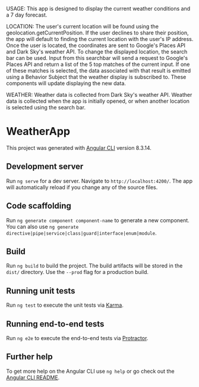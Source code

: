 USAGE:
This app is designed to display the current weather conditions and a 7 day forecast.

LOCATION:
The user's current location will be found using the 
geolocation.getCurrentPosition. If the user declines to share their position, the app will default to finding the current location with the user's IP address. Once the user is located, the coordinates are sent to Google's Places API and Dark Sky's weather API.
To change the displayed location, the search bar can be used. Input from this searchbar will send a request to Google's Places API and return a list of the 5 top matches of the current input. If one of these matches is selected, the data associated with that result is emitted using a Behavior Subject that the weather display is subscribed to. These components will update displaying the new data.

WEATHER:
Weather data is collected from Dark Sky's weather API. Weather data is collected when the app is initially opened, or when another location is selected using the search bar.

# WeatherApp

This project was generated with [Angular CLI](https://github.com/angular/angular-cli) version 8.3.14.

## Development server

Run `ng serve` for a dev server. Navigate to `http://localhost:4200/`. The app will automatically reload if you change any of the source files.

## Code scaffolding

Run `ng generate component component-name` to generate a new component. You can also use `ng generate directive|pipe|service|class|guard|interface|enum|module`.

## Build

Run `ng build` to build the project. The build artifacts will be stored in the `dist/` directory. Use the `--prod` flag for a production build.

## Running unit tests

Run `ng test` to execute the unit tests via [Karma](https://karma-runner.github.io).

## Running end-to-end tests

Run `ng e2e` to execute the end-to-end tests via [Protractor](http://www.protractortest.org/).

## Further help

To get more help on the Angular CLI use `ng help` or go check out the [Angular CLI README](https://github.com/angular/angular-cli/blob/master/README.md).
